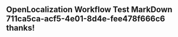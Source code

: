 <properties
ms.topic="hero-topic"
ms.test1="hero-topic"
ms.test2="test"/>

## OpenLocalization Workflow Test MarkDown 711ca5ca-acf5-4e01-8d4e-fee478f666c6 thanks!
